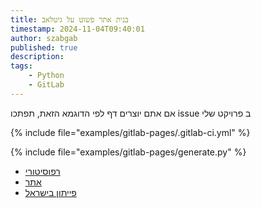 ```yaml
---
title: בנית אתר פשוט על גיטלאב
timestamp: 2024-11-04T09:40:01
author: szabgab
published: true
description:
tags:
    - Python
    - GitLab
---
```


אם אתם יוצרים דף לפי הדוגמא הזאת, תפתכו issue ב פרויקט שלי


{% include file="examples/gitlab-pages/.gitlab-ci.yml" %}

{% include file="examples/gitlab-pages/generate.py" %}

* [רפוסיטורי](https://gitlab.com/szabgab/szabgab.gitlab.io/)
* [אתר](https://szabgab.gitlab.io/)
* [פייתון בישראל](https://python.org.il/)


